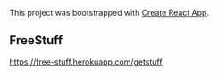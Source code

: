 This project was bootstrapped with [Create React App](https://github.com/facebook/create-react-app).

## FreeStuff

https://free-stuff.herokuapp.com/getstuff

